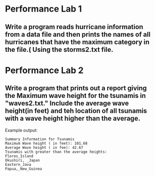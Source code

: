 # Performance Lab 1

##   Write a program reads hurricane information from a data file and then prints the names of all hurricanes that have the maximum category in the file.( Using the storms2.txt file. 

# Performance Lab 2

## Write a program that prints out a report giving the Maximum wave height for the tsunamis in "waves2.txt." Include the average wave height(in feet) and teh location of all tsunamis with a wave height higher than the average. 

Example output:
```
Summary Information for Tsunamis
Maximum Wave height ( in feet): 101.68
Average Wave height ( in fee): 42.67
Tsunamis with greater than the average heights:
Flores_Island
Okushiri, _Japan
Eastern_Java
Papua,_New_Guinea
```

